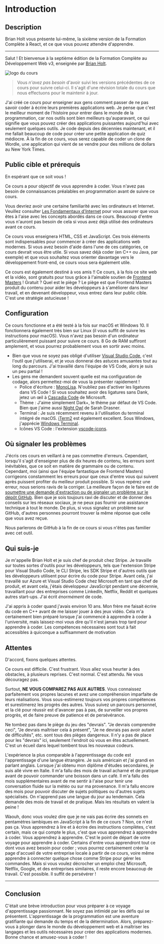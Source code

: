 # Introduction

## Description

Brian Holt vous présente lui-même, la sixième version de la Formation Complète à React, et ce que vous pouvez attendre d'apprendre.

---

Salut ! Et bienvenue à la septième édition de la Formation Complète au Développement Web v3, enseignée par [Brian Holt][twitter].

![logo du cours](./images/course-icon.png)

> Vous _n'avez pas besoin_ d'avoir suivi les versions précédentes de ce cours pour suivre celui-ci. Il s'agit d'une révision totale du cours que nous effectuons pour le maintenir à jour.

J'ai créé ce cours pour enseigner aux gens comment passer de ne pas savoir coder à écrire leurs premières applications web. Je pense que c'est le meilleur moment de l'histoire pour entrer dans le monde de la programmation, car nos outils sont bien meilleurs qu'auparavant, ce qui signifie que vous pouvez créer des applications puissantes aujourd'hui avec seulement quelques outils. Je code depuis des décennies maintenant, et il me fallait beaucoup de code pour créer une petite application de quiz médiocre. À la fin de ce cours, vous serez capable de coder un clone de Wordle, une application qui vient de se vendre pour des millions de dollars au New York Times.

## Public cible et prérequis

En espérant que ce soit vous !

Ce cours a pour objectif de vous apprendre à coder. Vous n'avez pas besoin de connaissances préalables en programmation avant de suivre ce cours.

Vous devriez avoir une certaine familiarité avec les ordinateurs et Internet. Veuillez consulter [Les Fondamentaux d'Internet][internet-fundamentals] pour vous assurer que vous êtes à l'aise avec les concepts abordés dans ce cours. Beaucoup d'entre vous n'auront pas besoin de cela si vous avez déjà utilisé des ordinateurs avant ce cours.

Ce cours vous enseignera HTML, CSS et JavaScript. Ces trois éléments sont indispensables pour commencer à créer des applications web modernes. Si vous avez besoin d'aide dans l'une de ces catégories, ce cours devrait vous être utile. Si vous savez déjà coder (en C++ ou Java, par exemple) et que vous souhaitez vous orienter davantage vers le développement front-end, ce cours vous sera également utile.

Ce cours est également destiné à vos amis !! Ce cours, à la fois ce site web et la vidéo, sont gratuits pour tous grâce à l'aimable soutien de [Frontend Masters][fem] ! Gratuit ? Quel est le piège ? Le piège est que Frontend Masters produit du contenu pour aider les développeurs à s'améliorer dans leur travail, et en devenant développeur, vous entrez dans leur public cible. C'est une stratégie astucieuse !

## Configuration

Ce cours fonctionne et a été testé à la fois sur macOS et Windows 10. Il fonctionnera également très bien sur Linux (il vous suffit de suivre les instructions pour macOS). Vous n'avez pas besoin d'un ordinateur particulièrement puissant pour suivre ce cours. 8 Go de RAM suffiront amplement, et vous pourrez probablement vous en sortir avec moins.

- Bien que vous ne soyez pas obligé d'utiliser [Visual Studio Code][vsc], c'est l'outil que j'utiliserai, et je vous donnerai des astuces amusantes tout au long du parcours. J'ai travaillé dans l'équipe de VS Code, alors je suis un peu partial !
- Les gens me demandent souvent quelle est ma configuration de codage, alors permettez-moi de vous la présenter rapidement !
  - Police d'écriture : [MonoLisa][monolisa]. N'oubliez pas d'activer les ligatures dans VS Code ! Si vous souhaitez avoir des ligatures sans Dank, jetez un œil à [Cascadia Code][cascadia] de Microsoft.
  - Thème : J'aime simplement Dark+, le thème par défaut de VS Code. Bien que j'aime aussi [Night Owl][night-owl] de Sarah Drasner.
  - Terminal : Je suis récemment revenu à l'utilisation du terminal intégré de macOS. [iTerm2][iterm] est également excellent. Sous Windows, j'apprécie [Windows Terminal][terminal].
  - Icônes VS Code : l'extension [vscode-icons][icons].

## Où signaler les problèmes

J'écris ces cours en veillant à ne pas commettre d'erreurs. Cependant, lorsqu'il s'agit d'enseigner plus de dix heures de contenu, les erreurs sont inévitables, que ce soit en matière de grammaire ou de contenu. Cependant, moi (ainsi que l'équipe fantastique de Frontend Masters) corrigeons constamment les erreurs pour que ceux d'entre vous qui suivent après puissent profiter du meilleur produit possible. Si vous repérez une erreur, nous serions ravis de la corriger. La meilleure façon de le faire est de [soumettre une demande d'extraction ou de signaler un problème sur le dépôt GitHub][issues]. Bien que je sois toujours ravi de discuter et de donner des conseils sur les réseaux sociaux, je ne peux pas fournir une assistance technique à tout le monde. De plus, si vous signalez un problème sur GitHub, d'autres personnes pourront trouver la même réponse que celle que vous avez reçue.

Nous parlerons de GitHub à la fin de ce cours si vous n'êtes pas familier avec cet outil.

## Qui suis-je

Je m'appelle Brian Holt et je suis chef de produit chez Stripe. Je travaille sur toutes sortes d'outils pour les développeurs, tels que l'extension Stripe pour Visual Studio Code, le CLI Stripe, les SDK Stripe et d'autres outils que les développeurs utilisent pour écrire du code pour Stripe. Avant cela, j'ai travaillé sur Azure et Visual Studio Code chez Microsoft en tant que chef de produit, et avant cela, j'étais développeur JavaScript pendant une décennie, travaillant pour des entreprises comme LinkedIn, Netflix, Reddit et quelques autres start-ups. J'ai écrit _énormément_ de code.

J'ai appris à coder quand j'avais environ 10 ans. Mon frère me faisait écrire du code en C++ avant de me laisser jouer à des jeux vidéo. Cela m'a certainement bien préparé lorsque j'ai commencé à apprendre à coder à l'université, mais laissez-moi vous dire qu'il n'est jamais trop tard pour apprendre à coder. Les compétences nécessaires sont tout à fait accessibles à quiconque a suffisamment de motivation

## Attentes

D'accord, fixons quelques attentes.

Ce cours est difficile. C'est frustrant. Vous allez vous heurter à des obstacles, à plusieurs reprises. C'est normal. C'est attendu. Ne vous découragez pas.

Surtout, **NE VOUS COMPAREZ PAS AUX AUTRES**. Vous connaissez parfaitement vos propres lacunes et avez une compréhension imparfaite de leurs réalisations. Vous sous-estimerez toujours vos propres compétences et surestimerez les progrès des autres. Vous suivez un parcours personnel, et la clé pour réussir est d'avancer pas à pas, de surveiller vos propres progrès, et de faire preuve de patience et de persévérance.

Ne tombez pas dans le piège du jeu des "devrais". "Je devrais comprendre ceci", "Je devrais maîtriser cela à présent", "Je ne devrais pas avoir autant de difficultés", etc. sont tous des pièges dangereux. Il n'y a pas de place pour les "devrais" ici, seulement l'endroit où vous en êtes actuellement. C'est un écueil dans lequel tombent tous les nouveaux codeurs.

L'expérience la plus comparable à l'apprentissage du code est l'apprentissage d'une langue étrangère. Je suis américain et j'ai grandi en parlant anglais. Lorsque j'ai obtenu mon diplôme d'études secondaires, je suis allé vivre en Italie. Il m'a fallu des mois de travail acharné et de pratique avant de pouvoir commander une boisson dans un café. Il m'a fallu des mois supplémentaires avant de me sentir à l'aise pour tenir une conversation fluide sur la météo ou sur ma provenance. Il m'a fallu encore des mois pour pouvoir discuter de sujets politiques ou d'autres sujets spécialisés. On n'apprend pas une langue du jour au lendemain. Cela demande des mois de travail et de pratique. Mais les résultats en valent la peine !

Waouh, donc vous voulez dire que je ne vais pas écrire des sonnets en pentamètres iambiques en JavaScript à la fin de ce cours ? Non, ce n'est pas ça. Vous apprendrez à lire et à écrire des instructions complètes, c'est certain, mais ce qui compte le plus, c'est que vous apprendrez à apprendre à coder. Vous apprendrez à apprendre. C'est le point de départ de votre voyage pour apprendre à coder. Certains d'entre vous apprendront tout ce dont vous avez besoin pour coder ; vous pourrez certainement créer la page d'accueil de votre entreprise locale à partir de ce cours, voire même apprendre à connecter quelque chose comme Stripe pour gérer les commandes. Mais si vous voulez décrocher un emploi chez Microsoft, Netflix, Google, et des entreprises similaires, il reste encore beaucoup de travail. C'est possible. Il suffit de persévérer !

---

## Conclusion

C'était une brève introduction pour vous préparer à ce voyage d'apprentissage passionnant. Ne soyez pas intimidé par les défis qui se présentent. L'apprentissage de la programmation est une aventure gratifiante qui demande du temps et de la détermination. Alors, préparez-vous à plonger dans le monde du développement web et à maîtriser les langages et les outils nécessaires pour créer des applications modernes. Bonne chance et amusez-vous à coder !

[//]: # "Liens"
[twitter]: lien_vers_le_compte_twitter
[internet-fundamentals]: lien_vers_les_fondamentaux_d_internet
[fem]: lien_vers_frontend_masters
[vsc]: lien_vers_visual_studio_code
[monolisa]: lien_vers_monolisa
[cascadia]: lien_vers_cascadia_code
[night-owl]: lien_vers_night_owl
[iterm]: lien_vers_iterm
[terminal]: lien_vers_windows_terminal
[icons]: lien_vers_vscode_icons
[github]: lien_vers_compte_github
[pelo]: lien_vers_peloton
[site]: lien_vers_repo_github
[issues]: lien_vers_repo_github/issues
